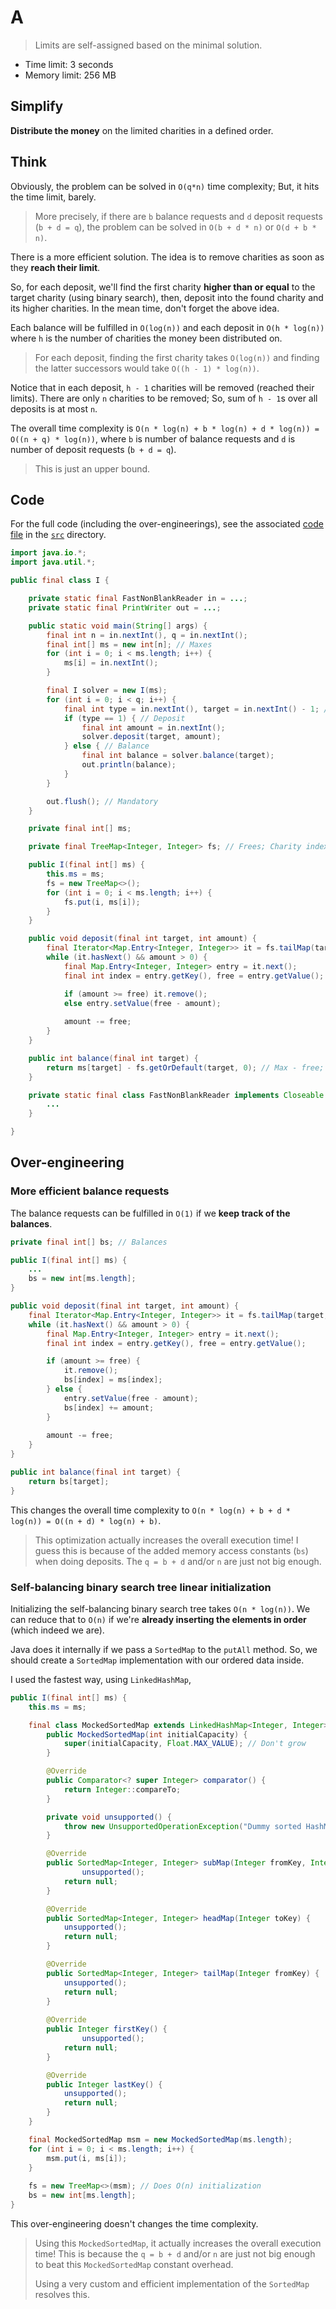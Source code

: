 # A

> Limits are self-assigned based on the minimal solution.

- Time limit: 3 seconds
- Memory limit: 256 MB

## Simplify

**Distribute the money** on the limited charities in a defined order.

## Think

Obviously, the problem can be solved in `O(q*n)` time complexity; But, it hits the time limit, barely.

> More precisely, if there are `b` balance requests and `d` deposit requests (`b + d = q`), the problem can be solved in `O(b + d * n)` or `O(d + b * n)`.

There is a more efficient solution. The idea is to remove charities as soon as they **reach their limit**.

So, for each deposit, we'll find the first charity **higher than or equal** to the target charity (using binary search), then, deposit into the found charity and its higher charities. In the mean time, don't forget the above idea.

Each balance will be fulfilled in `O(log(n))` and each deposit in `O(h * log(n))` where `h` is the number of charities the money been distributed on.

> For each deposit, finding the first charity takes `O(log(n))` and finding the latter successors would take `O((h - 1) * log(n))`.

Notice that in each deposit, `h - 1` charities will be removed (reached their limits). There are only `n` charities to be removed; So, sum of `h - 1`s over all deposits is at most `n`.

The overall time complexity is `O(n * log(n) + b * log(n) + d * log(n)) = O((n + q) * log(n))`, where `b` is number of balance requests and `d` is number of deposit requests (`b + d = q`).

> This is just an upper bound.

## Code

For the full code (including the over-engineerings), see the associated [code file](../src/I.java) in the [`src`](../src) directory.

```java
import java.io.*;
import java.util.*;

public final class I {

    private static final FastNonBlankReader in = ...;
    private static final PrintWriter out = ...;

    public static void main(String[] args) {
        final int n = in.nextInt(), q = in.nextInt();
        final int[] ms = new int[n]; // Maxes
        for (int i = 0; i < ms.length; i++) {
            ms[i] = in.nextInt();
        }

        final I solver = new I(ms);
        for (int i = 0; i < q; i++) {
            final int type = in.nextInt(), target = in.nextInt() - 1; // Zero based
            if (type == 1) { // Deposit
                final int amount = in.nextInt();
                solver.deposit(target, amount);
            } else { // Balance
                final int balance = solver.balance(target);
                out.println(balance);
            }
        }

        out.flush(); // Mandatory
    }

    private final int[] ms;

    private final TreeMap<Integer, Integer> fs; // Frees; Charity index -> free space (for money)

    public I(final int[] ms) {
        this.ms = ms;
        fs = new TreeMap<>();
        for (int i = 0; i < ms.length; i++) {
            fs.put(i, ms[i]);
        }
    }

    public void deposit(final int target, int amount) {
        final Iterator<Map.Entry<Integer, Integer>> it = fs.tailMap(target, true).entrySet().iterator();
        while (it.hasNext() && amount > 0) {
            final Map.Entry<Integer, Integer> entry = it.next();
            final int index = entry.getKey(), free = entry.getValue();

            if (amount >= free) it.remove();
            else entry.setValue(free - amount);
            
            amount -= free;
        }
    }

    public int balance(final int target) {
        return ms[target] - fs.getOrDefault(target, 0); // Max - free; 0 if it's removed from the map.
    }

    private static final class FastNonBlankReader implements Closeable {
        ...
    }

}
```

## Over-engineering

### More efficient balance requests

The balance requests can be fulfilled in `O(1)` if we **keep track of the balances**.

```java
private final int[] bs; // Balances

public I(final int[] ms) {
    ...
    bs = new int[ms.length];
}

public void deposit(final int target, int amount) {
	final Iterator<Map.Entry<Integer, Integer>> it = fs.tailMap(target, true).entrySet().iterator();
	while (it.hasNext() && amount > 0) {
		final Map.Entry<Integer, Integer> entry = it.next();
		final int index = entry.getKey(), free = entry.getValue();

		if (amount >= free) {
			it.remove();
			bs[index] = ms[index];
		} else {
            entry.setValue(free - amount);
            bs[index] += amount;
        }
		
		amount -= free;
	}
}

public int balance(final int target) {
    return bs[target];
}
```

This changes the overall time complexity to `O(n * log(n) + b + d * log(n)) = O((n + d) * log(n) + b)`.

> This optimization actually increases the overall execution time! I guess this is because of the added memory access constants (`bs`) when doing deposits. The `q = b + d` and/or `n` are just not big enough.

### Self-balancing binary search tree linear initialization

Initializing the self-balancing binary search tree takes `O(n * log(n))`. We can reduce that to `O(n)` if we're **already inserting the elements in order** (which indeed we are).

Java does it internally if we pass a `SortedMap` to the `putAll` method. So, we should create a `SortedMap` implementation with our ordered data inside.

I used the fastest way, using `LinkedHashMap`,

```java
public I(final int[] ms) {
    this.ms = ms;

	final class MockedSortedMap extends LinkedHashMap<Integer, Integer> implements SortedMap<Integer, Integer> {
		public MockedSortedMap(int initialCapacity) {
			super(initialCapacity, Float.MAX_VALUE); // Don't grow
		}

		@Override
		public Comparator<? super Integer> comparator() {
			return Integer::compareTo;
        }

	    private void unsupported() {
			throw new UnsupportedOperationException("Dummy sorted HashMap");
		}

	    @Override
		public SortedMap<Integer, Integer> subMap(Integer fromKey, Integer toKey) {
	            unsupported();
	        return null;
		}

        @Override
	    public SortedMap<Integer, Integer> headMap(Integer toKey) {
		    unsupported();
			return null;
        }

	    @Override
		public SortedMap<Integer, Integer> tailMap(Integer fromKey) {
            unsupported();
	        return null;
		}
            
	    @Override
		public Integer firstKey() {
                unsupported();
	        return null;
		}

	    @Override
		public Integer lastKey() {
			unsupported();
			return null;
		}
	}

	final MockedSortedMap msm = new MockedSortedMap(ms.length);
	for (int i = 0; i < ms.length; i++) {
		msm.put(i, ms[i]);
	}
    
    fs = new TreeMap<>(msm); // Does O(n) initialization
    bs = new int[ms.length];
}
```

This over-engineering doesn't changes the time complexity.

> Using this `MockedSortedMap`, it actually increases the overall execution time! This is because the `q = b + d` and/or `n` are just not big enough to beat this `MockedSortedMap` constant overhead.
>
> Using a very custom and efficient implementation of the `SortedMap` resolves this.